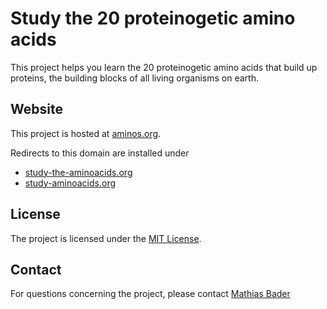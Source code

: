 # Study the 20 proteinogetic amino acids
This project helps you learn the 20 proteinogetic amino acids that build
up proteins, the building blocks of all living organisms on earth.

## Website
This project is hosted at [aminos.org](https://www.aminos.org).

Redirects to this domain are installed under

* [study-the-aminoacids.org](http://www.study-the-aminoacids.org)
* [study-aminoacids.org](http://www.study-aminoacids.org)

## License
The project is licensed under the [MIT License](LICENSE).

## Contact
For questions concerning the project, please contact [Mathias Bader](mailto:mail@mathiasbader.de)
